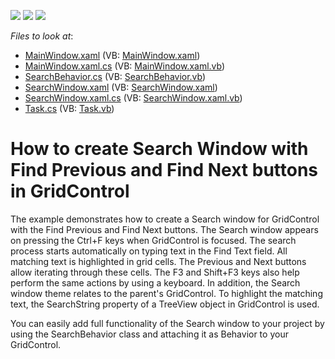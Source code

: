 <!-- default badges list -->
![](https://img.shields.io/endpoint?url=https://codecentral.devexpress.com/api/v1/VersionRange/128649441/14.1.4%2B)
[![](https://img.shields.io/badge/Open_in_DevExpress_Support_Center-FF7200?style=flat-square&logo=DevExpress&logoColor=white)](https://supportcenter.devexpress.com/ticket/details/T127527)
[![](https://img.shields.io/badge/📖_How_to_use_DevExpress_Examples-e9f6fc?style=flat-square)](https://docs.devexpress.com/GeneralInformation/403183)
<!-- default badges end -->
<!-- default file list -->
*Files to look at*:

* [MainWindow.xaml](./CS/DevExpress.Example01/MainWindow.xaml) (VB: [MainWindow.xaml](./VB/DevExpress.Example01/MainWindow.xaml))
* [MainWindow.xaml.cs](./CS/DevExpress.Example01/MainWindow.xaml.cs) (VB: [MainWindow.xaml.vb](./VB/DevExpress.Example01/MainWindow.xaml.vb))
* [SearchBehavior.cs](./CS/DevExpress.Example01/SearchBehavior/SearchBehavior.cs) (VB: [SearchBehavior.vb](./VB/DevExpress.Example01/SearchBehavior/SearchBehavior.vb))
* [SearchWindow.xaml](./CS/DevExpress.Example01/SearchBehavior/SearchWindow.xaml) (VB: [SearchWindow.xaml](./VB/DevExpress.Example01/SearchBehavior/SearchWindow.xaml))
* [SearchWindow.xaml.cs](./CS/DevExpress.Example01/SearchBehavior/SearchWindow.xaml.cs) (VB: [SearchWindow.xaml.vb](./VB/DevExpress.Example01/SearchBehavior/SearchWindow.xaml.vb))
* [Task.cs](./CS/DevExpress.Example01/Task.cs) (VB: [Task.vb](./VB/DevExpress.Example01/Task.vb))
<!-- default file list end -->
# How to create Search Window with Find Previous and Find Next buttons in GridControl


<p>The example demonstrates how to create a Search window for GridControl with the Find Previous and Find Next buttons. The Search window appears on pressing the Ctrl+F keys when GridControl is focused. The search process starts automatically on typing text in the Find Text field. All matching text is highlighted in grid cells. The Previous and Next buttons allow iterating through these cells. The F3 and Shift+F3 keys also help perform the same actions by using a keyboard. In addition, the Search window theme relates to the parent's GridControl. To highlight the matching text, the SearchString property of a TreeView object in GridControl is used.</p>
<p>You can easily add full functionality of the Search window to your project by using the SearchBehavior class and attaching it as Behavior to your GridControl.</p>
<p> </p>

<br/>


